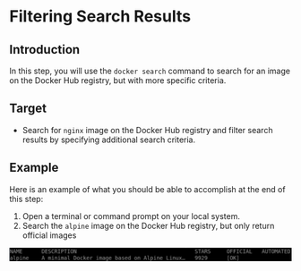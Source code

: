 # Filtering Search Results

## Introduction

In this step, you will use the `docker search` command to search for an image on the Docker Hub registry, but with more specific criteria.

## Target

- Search for `nginx` image on the Docker Hub registry and filter search results by specifying additional search criteria.

## Example

Here is an example of what you should be able to accomplish at the end of this step:

1. Open a terminal or command prompt on your local system.
2. Search the `alpine` image on the Docker Hub registry, but only return official images

![filtering-search-results](assets/challenge-docker-search-command-2-1.png)

